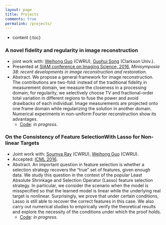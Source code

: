 ```yaml
---
layout: page
title: Projects
comments: true
permalink: /projects/
---
```


* content
{:toc}

### A novel fidelity and regularity in image reconstruction
* joint work with: [Weihong Guo](https://filer.case.edu/wxg49/) (CWRU), [Guohui Song](http://people.clarkson.edu/~gsong/) (Clarkson Univ.).
* Presented at [SIAM conference on Imaging Science, 2016](https://www.siam.org/meetings/is16/), _Minisymposia 38: recent developments in image reconstruction and restoration_.
* Abstract. We propose a general framework for image reconstruction. The contributions are two-fold: instead of the traditional fidelity in measurement domain, we measure the closeness in a processing domain; for regularity, we selectively choose TV and fractional-order total variation in different regions to fuse the power and avoid drawbacks of each individual. Image measurements are projected onto one frame domain while regularizing the solution in another domain. Numerical experiments in non-uniform Fourier reconstruction show its advantages. 
    * [Code](https://github.com/peterz1991): _in progress_.
 

### On the Consistency of Feature SelectionWith Lasso for Non-linear Targets
* Joint work with: [Soumya Ray](http://engr.case.edu/ray_soumya/) (CWRU), [Weihong Guo](https://filer.case.edu/wxg49/) (CWRU).
* Accepted: [ICML 2016](http://icml.cc/2016/).
* Abstract. An important question in feature selection is whether a selection strategy recovers the “true” set of features, given enough data. We study this question in the context of the popular Least Absolute Shrinkage and Selection Operator (Lasso) feature selection strategy. In particular, we consider the scenario when the model is misspecified so that the learned model is linear while the underlying real target is nonlinear. Surprisingly, we prove that under certain conditions, Lasso is still able to recover the correct features in this case. We also carry out numerical studies to empirically verify the theoretical results and explore the necessity of the conditions under which the proof holds.
   * [Code](https://github.com/peterz1991): _in progress_.



